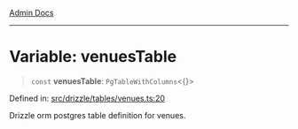 [Admin Docs](/)

***

# Variable: venuesTable

> `const` **venuesTable**: `PgTableWithColumns`\<\{\}\>

Defined in: [src/drizzle/tables/venues.ts:20](https://github.com/syedali237/talawa-api/blob/aa4e819f67def774740606c7a534dc013cdfe393/src/drizzle/tables/venues.ts#L20)

Drizzle orm postgres table definition for venues.
